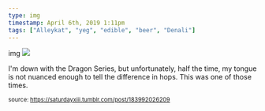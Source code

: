 ```yaml
---
type: img
timestamp: April 6th, 2019 1:11pm
tags: ["Alleykat", "yeg", "edible", "beer", "Denali"]
---
```

img
<img src="https://saturdayxiii.github.io/media/183992026209.jpg"/>
                                                                                          
I'm down with the Dragon Series, but unfortunately, half the time, my tongue is not nuanced enough to tell the difference in hops.  This was one of those times.
 
                                    
                
                
                
                
                                
<small>source: https://saturdayxiii.tumblr.com/post/183992026209</small>